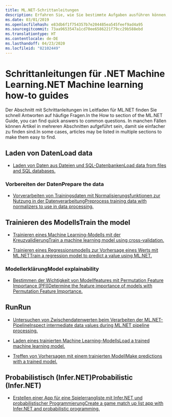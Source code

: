 ```yaml
---
title: ML.NET-Schrittanleitungen
description: Erfahren Sie, wie Sie bestimmte Aufgaben ausführen können, die Sie bei der Erstellung von benutzerdefinierten KI-Lösungen und Machine Learning und deren Integration in Ihre .NET-Anwendungen unterstützen.
ms.date: 03/01/2019
ms.openlocfilehash: e83db6f1f754357b7e204485ea545feef9ad4a95
ms.sourcegitcommit: 73aa9653547a1cd70ee6586221f79cc29b588ebd
ms.translationtype: HT
ms.contentlocale: de-DE
ms.lasthandoff: 04/23/2020
ms.locfileid: "82102449"
---
```

# <a name="net-machine-learning-how-to-guides"></a><span data-ttu-id="bfc07-103">Schrittanleitungen für .NET Machine Learning</span><span class="sxs-lookup"><span data-stu-id="bfc07-103">.NET Machine learning how-to guides</span></span>

<span data-ttu-id="bfc07-104">Der Abschnitt mit Schrittanleitungen im Leitfaden für ML.NET finden Sie schnell Antworten auf häufige Fragen.</span><span class="sxs-lookup"><span data-stu-id="bfc07-104">In the How to section of the ML.NET Guide, you can find quick answers to common questions.</span></span> <span data-ttu-id="bfc07-105">In manchen Fällen können Artikel in mehreren Abschnitten aufgeführt sein, damit sie einfacher zu finden sind.</span><span class="sxs-lookup"><span data-stu-id="bfc07-105">In some cases, articles may be listed in multiple sections to make them easy to find.</span></span>

## <a name="load-data"></a><span data-ttu-id="bfc07-106">Laden von Daten</span><span class="sxs-lookup"><span data-stu-id="bfc07-106">Load data</span></span>

* [<span data-ttu-id="bfc07-107">Laden von Daten aus Dateien und SQL-Datenbanken</span><span class="sxs-lookup"><span data-stu-id="bfc07-107">Load data from files and SQL databases.</span></span>](load-data-ml-net.md)

### <a name="prepare-the-data"></a><span data-ttu-id="bfc07-108">Vorbereiten der Daten</span><span class="sxs-lookup"><span data-stu-id="bfc07-108">Prepare the data</span></span>

* [<span data-ttu-id="bfc07-109">Vorverarbeiten von Trainingsdaten mit Normalisierungsfunktionen zur Nutzung in der Datenverarbeitung</span><span class="sxs-lookup"><span data-stu-id="bfc07-109">Preprocess training data with normalizers to use in data processing.</span></span>](prepare-data-ml-net.md)

## <a name="train-the-model"></a><span data-ttu-id="bfc07-110">Trainieren des Modells</span><span class="sxs-lookup"><span data-stu-id="bfc07-110">Train the model</span></span>

* [<span data-ttu-id="bfc07-111">Trainieren eines Machine Learning-Modells mit der Kreuzvalidierung</span><span class="sxs-lookup"><span data-stu-id="bfc07-111">Train a machine learning model using cross-validation.</span></span>](train-machine-learning-model-cross-validation-ml-net.md)

* [<span data-ttu-id="bfc07-112">Trainieren eines Regressionsmodells zur Vorhersage eines Werts mit ML.NET</span><span class="sxs-lookup"><span data-stu-id="bfc07-112">Train a regression model to predict a value using ML.NET.</span></span>](train-machine-learning-model-ml-net.md)

### <a name="model-explainability"></a><span data-ttu-id="bfc07-113">Modellerklärung</span><span class="sxs-lookup"><span data-stu-id="bfc07-113">Model explainability</span></span>

* [<span data-ttu-id="bfc07-114">Bestimmen der Wichtigkeit von Modellfeatures mit Permutation Feature Importance (PFI)</span><span class="sxs-lookup"><span data-stu-id="bfc07-114">Determine the feature importance of models with Permutation Feature Importance.</span></span>](explain-machine-learning-model-permutation-feature-importance-ml-net.md)

## <a name="run"></a><span data-ttu-id="bfc07-115">Run</span><span class="sxs-lookup"><span data-stu-id="bfc07-115">Run</span></span>

* [<span data-ttu-id="bfc07-116">Untersuchen von Zwischendatenwerten beim Verarbeiten der ML.NET-Pipeline</span><span class="sxs-lookup"><span data-stu-id="bfc07-116">Inspect intermediate data values during ML.NET pipeline processing.</span></span>](inspect-intermediate-data-ml-net.md)

* [<span data-ttu-id="bfc07-117">Laden eines trainierten Machine Learning-Modells</span><span class="sxs-lookup"><span data-stu-id="bfc07-117">Load a trained machine learning model.</span></span>](save-load-machine-learning-models-ml-net.md)

* [<span data-ttu-id="bfc07-118">Treffen von Vorhersagen mit einem trainierten Modell</span><span class="sxs-lookup"><span data-stu-id="bfc07-118">Make predictions with a trained model.</span></span>](machine-learning-model-predictions-ml-net.md)

## <a name="probabilistic-infernet"></a><span data-ttu-id="bfc07-119">Probabilistisch (Infer.NET)</span><span class="sxs-lookup"><span data-stu-id="bfc07-119">Probabilistic (Infer.NET)</span></span>

* [<span data-ttu-id="bfc07-120">Erstellen einer App für eine Spielerrangliste mit Infer.NET und probabilistischer Programmierung</span><span class="sxs-lookup"><span data-stu-id="bfc07-120">Create a game match up list app with Infer.NET and probabilistic programming.</span></span>](matchup-app-infer-net.md)

